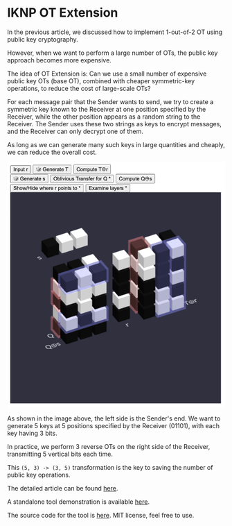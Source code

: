 # IKNP OT Extension

In the previous article, we discussed how to implement 1-out-of-2 OT using public key cryptography.

However, when we want to perform a large number of OTs, the public key approach becomes more expensive.

The idea of OT Extension is: Can we use a small number of expensive public key OTs (base OT), combined with cheaper symmetric-key operations, to reduce the cost of large-scale OTs?

For each message pair that the Sender wants to send, we try to create a symmetric key known to the Receiver at one position specified by the Receiver, while the other position appears as a random string to the Receiver. The Sender uses these two strings as keys to encrypt messages, and the Receiver can only decrypt one of them.

As long as we can generate many such keys in large quantities and cheaply, we can reduce the overall cost.

<img src="images/OT-extension-2.png" alt="OT-extension-2.png" class="to-be-resized">

As shown in the image above, the left side is the Sender's end. We want to generate 5 keys at 5 positions specified by the Receiver (01101), with each key having 3 bits.

In practice, we perform 3 reverse OTs on the right side of the Receiver, transmitting 5 vertical bits each time.

This `(5, 3) -> (3, 5)` transformation is the key to saving the number of public key operations.

The detailed article can be found [here](OT3D/story-OT-Extension-en-US.md).

A standalone tool demonstration is available [here](https://lcamel.github.io/MPC-Notes/OT3D/).

The source code for the tool is [here](https://github.com/LCamel/MPC-Notes/tree/main/OT3D). MIT license, feel free to use.

<script>
function resizeImg(i) { i.style.width = (i.naturalWidth * 0.33) + "px"; }
function resizeAllImg() { document.querySelectorAll(".to-be-resized").forEach(resizeImg); }
window.addEventListener("load", resizeAllImg);
</script>

